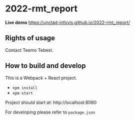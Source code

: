 # 2022-rmt_report

**Live demo** https://unctad-infovis.github.io/2022-rmt_report/

## Rights of usage

Contact Teemo Tebest.

## How to build and develop

This is a Webpack + React project.

* `npm install`
* `npm start`

Project should start at: http://localhost:8080

For developing please refer to `package.json`